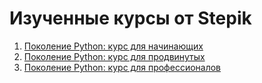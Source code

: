 
# Изученные курсы от Stepik

1. [Поколение Python: курс для начинающих](/StepikPython/Python_Generation_for_beginners/README.MD)
2. [Поколение Python: курс для продвинутых](/StepikPython/Python_Generation_for_advanced/README.MD)
3. [Поколение Python: курс для профессионалов](/StepikPython/Python_Generation_for_professionals/README.MD)
